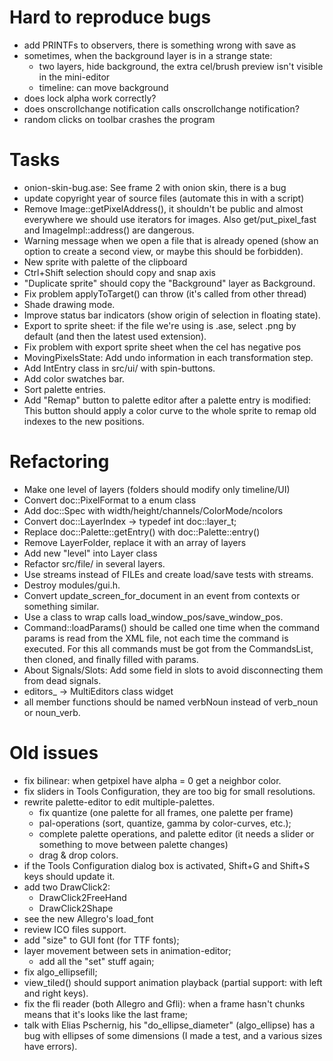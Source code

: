 # Hard to reproduce bugs

* add PRINTFs to observers, there is something wrong with save as
* sometimes, when the background layer is in a strange state:
  * two layers, hide background, the extra cel/brush preview isn't visible in the mini-editor
  * timeline: can move background
* does lock alpha work correctly?
* does onscrollchange notification calls onscrollchange notification?
* random clicks on toolbar crashes the program

# Tasks

* onion-skin-bug.ase: See frame 2 with onion skin, there is a bug
* update copyright year of source files (automate this in with a script)
* Remove Image::getPixelAddress(), it shouldn't be public and almost
  everywhere we should use iterators for images. Also get/put_pixel_fast
  and ImageImpl::address() are dangerous.
* Warning message when we open a file that is already opened
  (show an option to create a second view, or maybe this should
  be forbidden).
* New sprite with palette of the clipboard
* Ctrl+Shift selection should copy and snap axis
* "Duplicate sprite" should copy the "Background" layer as Background.
* Fix problem applyToTarget() can throw (it's called from other thread)
* Shade drawing mode.
* Improve status bar indicators (show origin of selection in floating state).
* Export to sprite sheet: if the file we're using is .ase, select .png by default
  (and then the latest used extension).
* Fix problem with export sprite sheet when the cel has negative pos
* MovingPixelsState: Add undo information in each transformation step.
* Add IntEntry class in src/ui/ with spin-buttons.
* Add color swatches bar.
* Sort palette entries.
* Add "Remap" button to palette editor after a palette entry is modified:
  This button should apply a color curve to the whole sprite to remap
  old indexes to the new positions.

# Refactoring

* Make one level of layers (folders should modify only timeline/UI)
* Convert doc::PixelFormat to a enum class
* Add doc::Spec with width/height/channels/ColorMode/ncolors
* Convert doc::LayerIndex -> typedef int doc::layer_t;
* Replace doc::Palette::getEntry() with doc::Palette::entry()
* Remove LayerFolder, replace it with an array of layers
* Add new "level" into Layer class
* Refactor src/file/ in several layers.
* Use streams instead of FILEs and create load/save tests with streams.
* Destroy modules/gui.h.
* Convert update_screen_for_document in an event from contexts or
  something similar.
* Use a class to wrap calls load_window_pos/save_window_pos.
* Command::loadParams() should be called one time when the command
  params is read from the XML file, not each time the command is
  executed. For this all commands must be got from the CommandsList,
  then cloned, and finally filled with params.
* About Signals/Slots: Add some field in slots to avoid disconnecting
  them from dead signals.
* editors_ -> MultiEditors class widget
* all member functions should be named verbNoun instead of verb_noun or noun_verb.

# Old issues

* fix bilinear: when getpixel have alpha = 0 get a neighbor color.
* fix sliders in Tools Configuration, they are too big
  for small resolutions.
* rewrite palette-editor to edit multiple-palettes.
  * fix quantize (one palette for all frames, one palette per frame)
  * pal-operations (sort, quantize, gamma by color-curves, etc.);
  * complete palette operations, and palette editor (it needs a slider
    or something to move between palette changes)
  * drag & drop colors.
* if the Tools Configuration dialog box is activated, Shift+G and
  Shift+S keys should update it.
* add two DrawClick2:
  * DrawClick2FreeHand
  * DrawClick2Shape
* see the new Allegro's load_font
* review ICO files support.
* add "size" to GUI font (for TTF fonts);
* layer movement between sets in animation-editor;
  * add all the "set" stuff again;
* fix algo_ellipsefill;
* view_tiled() should support animation playback (partial support:
  with left and right keys).
* fix the fli reader (both Allegro and Gfli): when a frame hasn't
  chunks means that it's looks like the last frame;
* talk with Elias Pschernig, his "do_ellipse_diameter" (algo_ellipse)
  has a bug with ellipses of some dimensions (I made a test, and a
  various sizes have errors).
